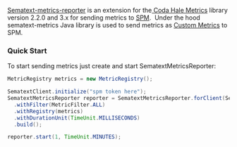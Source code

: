 [Sematext-metrics-reporter](https://github.com/sematext/sematext-metrics-reporter)
is an extension for the[ Coda Hale Metrics](http://metrics.dropwizard.io/) library version 2.2.0 and 3.x for
sending metrics to [SPM](https://sematext.com/spm/).  Under the
hood sematext-metrics Java library is used to send metrics as [Custom Metrics](custom-metrics) to SPM.

### Quick Start

To start sending metrics just create and start SematextMetricsReporter:

``` java
MetricRegistry metrics = new MetricRegistry();

SematextClient.initialize("spm token here");
SematextMetricsReporter reporter = SematextMetricsReporter.forClient(SematextClient.client())
  .withFilter(MetricFilter.ALL)
  .withRegistry(metrics)
  .withDurationUnit(TimeUnit.MILLISECONDS)
  .build();

reporter.start(1, TimeUnit.MINUTES);
```

